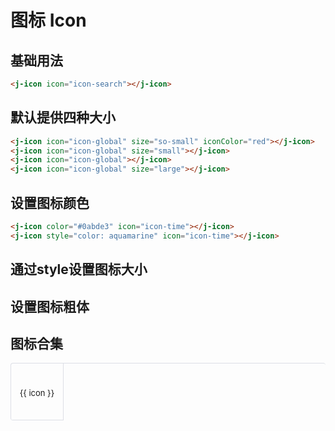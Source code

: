 # 图标 Icon

## 基础用法

<j-icon icon="icon-search"></j-icon>

```html
<j-icon icon="icon-search"></j-icon>
```

## 默认提供四种大小

<j-icon icon="icon-global" size="so-small" iconColor="red"></j-icon>
<j-icon icon="icon-global" size="small"></j-icon>
<j-icon icon="icon-global"></j-icon>
<j-icon icon="icon-global" size="large"></j-icon>

```html
<j-icon icon="icon-global" size="so-small" iconColor="red"></j-icon>
<j-icon icon="icon-global" size="small"></j-icon>
<j-icon icon="icon-global"></j-icon>
<j-icon icon="icon-global" size="large"></j-icon>
```

## 设置图标颜色

<j-icon color="#0abde3" icon="icon-time"></j-icon>
<j-icon style="color: aquamarine" icon="icon-time"></j-icon>

```html
<j-icon color="#0abde3" icon="icon-time"></j-icon>
<j-icon style="color: aquamarine" icon="icon-time"></j-icon>
```

## 通过style设置图标大小

<j-icon style="font-size: 32px" icon="icon-security-fill"></j-icon>

## 设置图标粗体

<j-icon color="#0abde3" icon="icon-time" blod></j-icon>
<j-icon
      color="#0abde3"
      icon="icon-customer-businessman-fill"
      :blod="600"
    ></j-icon>

## 图标合集

<div class="icon-list">
      <div
        @click="handleClick(icon)"
        v-for="icon in Icons"
        :key="icon"
        class="icon-item"
      >
        <j-icon :hover="false" :icon="icon"></j-icon>
        <span>{{ icon }}</span>
      </div>
</div>

<script setup lang="ts">
import { ref } from 'vue';
import { IconName, JMessage } from '../../../../packages/jayden-ui';

const Icons = ref(Object.values(IconName));
function copyToClipboard(text: string) {
navigator.clipboard
.writeText(text)
.then(() => {
JMessage({
type: 'success',
showIcon: true,
message: `复制成功 ~ `
});
})
.catch((error) => {
JMessage({
type: 'error',
showIcon: true,
message: '复制到剪贴板失败！'
});
});
}

function handleClick(iconName: string) {
copyToClipboard(`   <j-icon  icon="${iconName}"></j-icon>
  `);
}
</script>

<style lang="scss" scoped>
.j-icon {
  margin-right: 8px;
}

.icon-list {
  overflow: hidden;
  list-style: none;
  padding: 0 !important;
  border-top: 1px solid #dcdfe6;
  border-left: 1px solid #dcdfe6;
  border-radius: 4px;
  display: grid;
  grid-template-columns: repeat(6, 1fr);
}

.icon-list .icon-item {
  padding: 0 6px;
  display: flex;
  flex-direction: column;
  justify-content: center;
  text-align: center;
  color: var(--el-text-color-regular);
  height: 90px;
  font-size: 13px;
  border-right: 1px solid #dcdfe6;
  border-bottom: 1px solid #dcdfe6;
  transition: background-color 0.25s ease;
  span {
    margin-top: 4px;
  }
}
.icon-list .icon-item:hover {
  cursor: pointer;
  background-color: #f6f7f8;
}
</style>
